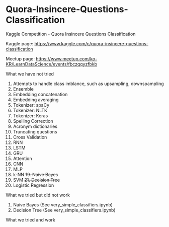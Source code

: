 # Quora-Insincere-Questions-Classification
Kaggle Competition - Quora Insincere Questions Classification

Kaggle page: https://www.kaggle.com/c/quora-insincere-questions-classification

Meetup page: https://www.meetup.com/ko-KR/LearnDataScience/events/fbczqqyzfbkb

What we have not tried
1. Attempts to handle class imblance, such as upsampling, downspampling
2. Ensemble
3. Embedding concatenation
4. Embedding averaging
5. Tokenizer: spaCy
6. Tokenizer: NLTK
7. Tokenizer: Keras
8. Spelling Correction
9. Acronym dictionaries
10. Truncating questions
11. Cross Validation
12. RNN
13. LSTM
14. GRU
15. Attention
16. CNN
17. MLP
18. k-NN
~~19. Naive Bayes~~
20. SVM
~~21. Decision Tree~~
22. Logistic Regression

What we tried but did not work
1. Naive Bayes (See very_simple_classifiers.ipynb)
2. Decision Tree (See very_simple_classifiers.ipynb)

What we tried and work
